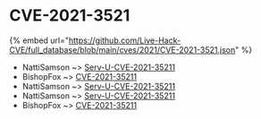 # CVE-2021-3521
{% embed url="https://github.com/Live-Hack-CVE/full_database/blob/main/cves/2021/CVE-2021-3521.json" %}

* NattiSamson ~> [Serv-U-CVE-2021-35211](https://www.alice-snow.ru/2021/database/cve-2021-3521/serv-u-cve-2021-35211-nattisamson)
* BishopFox ~> [CVE-2021-35211](https://www.alice-snow.ru/2021/database/cve-2021-3521/cve-2021-35211-bishopfox)
* NattiSamson ~> [Serv-U-CVE-2021-35211](https://www.alice-snow.ru/2021/database/cve-2021-3521/serv-u-cve-2021-35211-nattisamson)
* NattiSamson ~> [Serv-U-CVE-2021-35211](https://www.alice-snow.ru/2021/database/cve-2021-3521/serv-u-cve-2021-35211-nattisamson)
* BishopFox ~> [CVE-2021-35211](https://www.alice-snow.ru/2021/database/cve-2021-3521/cve-2021-35211-bishopfox)